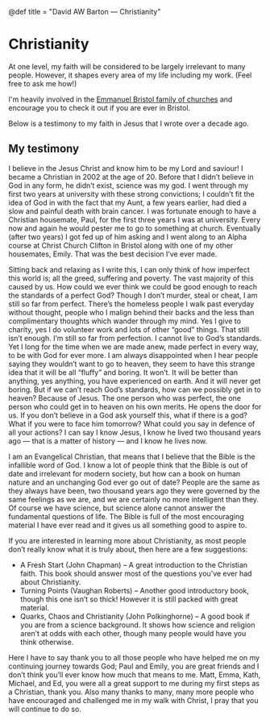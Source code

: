 @def title = "David AW Barton &mdash; Christianity"

# Christianity

At one level, my faith will be considered to be largely irrelevant to many people. However, it shapes every area of my life including my work. (Feel free to ask me how!)

I'm heavily involved in the [Emmanuel Bristol family of churches](https://emmanuelbristol.org.uk/) and encourage you to check it out if you are ever in Bristol.

Below is a testimony to my faith in Jesus that I wrote over a decade ago.

## My testimony

I believe in the Jesus Christ and know him to be my Lord and saviour! I became a Christian in 2002 at the age of 20. Before that I didn’t believe in God in any form, he didn’t exist, science was my god. I went through my first two years at university with these strong convictions; I couldn’t fit the idea of God in with the fact that my Aunt, a few years earlier, had died a slow and painful death with brain cancer. I was fortunate enough to have a Christian housemate, Paul, for the first three years I was at university. Every now and again he would pester me to go to something at church. Eventually (after two years) I got fed up of him asking and I went along to an Alpha course at Christ Church Clifton in Bristol along with one of my other housemates, Emily. That was the best decision I’ve ever made.

Sitting back and relaxing as I write this, I can only think of how imperfect this world is; all the greed, suffering and poverty. The vast majority of this caused by us. How could we ever think we could be good enough to reach the standards of a perfect God? Though I don’t murder, steal or cheat, I am still so far from perfect. There’s the homeless people I walk past everyday without thought, people who I malign behind their backs and the less than complimentary thoughts which wander through my mind. Yes I give to charity, yes I do volunteer work and lots of other “good” things. That still isn’t enough. I’m still so far from perfection. I cannot live to God’s standards. Yet I long for the time when we are made anew, made perfect in every way, to be with God for ever more. I am always disappointed when I hear people saying they wouldn’t want to go to heaven, they seem to have this strange idea that it will be all “fluffy” and boring. It won’t. It will be better than anything, yes anything, you have experienced on earth. And it will never get boring. But if we can’t reach God’s standards, how can we possibly get in to heaven? Because of Jesus. The one person who was perfect, the one person who could get in to heaven on his own merits. He opens the door for us. If you don’t believe in a God ask yourself this, what if there is a god? What if you were to face him tomorrow? What could you say in defence of all your actions? I can say I know Jesus, I know he lived two thousand years ago — that is a matter of history — and I know he lives now.

I am an Evangelical Christian, that means that I believe that the Bible is the infallible word of God. I know a lot of people think that the Bible is out of date and irrelevant for modern society, but how can a book on human nature and an unchanging God ever go out of date? People are the same as they always have been, two thousand years ago they were governed by the same feelings as we are, and we are certainly no more intelligent than they. Of course we have science, but science alone cannot answer the fundamental questions of life. The Bible is full of the most encouraging material I have ever read and it gives us all something good to aspire to.

If you are interested in learning more about Christianity, as most people don’t really know what it is truly about, then here are a few suggestions:

* A Fresh Start (John Chapman) – A great introduction to the Christian faith. This book should answer most of the questions you’ve ever had about Christianity.
* Turning Points (Vaughan Roberts) – Another good introductory book, though this one isn’t so thick! However it is still packed with great material.
* Quarks, Chaos and Christianity (John Polkinghorne) – A good book if you are from a science background. It shows how science and religion aren’t at odds with each other, though many people would have you think otherwise.

Here I have to say thank you to all those people who have helped me on my continuing journey towards God; Paul and Emily, you are great friends and I don’t think you’ll ever know how much that means to me. Matt, Emma, Kath, Michael, and Ed, you were all a great support to me during my first steps as a Christian, thank you. Also many thanks to many, many more people who have encouraged and challenged me in my walk with Christ, I pray that you will continue to do so.

